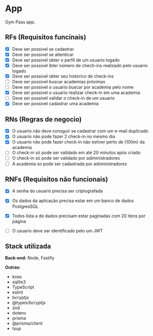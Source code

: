 # App

Gym Pass app.

## RFs (Requisitos funcinais)

- [X] Deve ser possivel se cadastrar 
- [x] Deve ser possivel se altenticar
- [x] Deve ser possivel obter o perfil de um usuario logado
- [x] Deve ser possivel ibter número de chech-ins realizado pelo usuario logado
- [x] Deve ser possivel obter seu histórico de check-ins
- [ ] Deve ser possivel buscar academias próximas 
- [ ] Deve ser possivel o usuario buscar por academia pelo nome
- [x] Deve ser possivel o usuario realizar check-in em uma academia
- [ ] Deve ser possivel validar o check-in de um usuario 
- [x] Deve ser possivel cadastrar uma academia

## RNs (Regras de negocio)

- [X] O usuario não deve consguir se cadastrar com um e-mail duplicado
- [x] O usuario não pode fazer 2 check-in no mesmo dia
- [x] O usuario não pode fazer check-in não estiver perto de (100m) da academia
- [ ] O check-in só pode ser validado em até 20 minutos após criado
- [ ] O check-in só pode ser validado por adiministradores
- [ ] A academia so pode ser cadastrada por adiministradores

## RNFs (Requisitos não funcionais)

- [X] A senha do usuario precisa ser criptografada
- [X] Os dados da aplicação precisa estar em um banco de dados PostgresSQL
- [x] Todos lista a de dados precisam estar paginadas com 20 itens por página
- [ ] O usuario deve ser identificado pelo um JWT


## Stack utilizada


**Back-end:** Node, Fastify

**Outras:**

- knex
- sqlite3
- TypeScript
- eslint
- bcryptjs 
- @types/bcryptjs 
- zod
- dotenv
- prisma
- @prisma/client
- tsup

